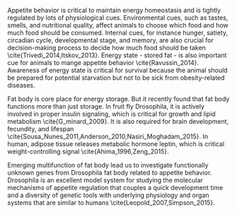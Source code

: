 
Appetite behavior is critical to maintain energy homeostasis and is tightly regulated by lots of physiological cues. Environmental cues, such as tastes, smells, and nutritional quality, affect animals to choose which food and how much food should be consumed. Internal cues, for instance hunger, satiety, circadian cycle, developmental stage, and memory, are also crucial for decision-making process to decide how much food should be taken \cite{Trivedi_2014,Itskov_2013}. Energy state - stored fat - is also important cue for animals to mange appetite behavior \cite{Ravussin_2014}. Awareness of energy state is critical for survival because the animal should be prepared for potential starvation but not to be sick from obesity-related diseases. 

Fat body is core place for energy storage. But it recently found that fat body functions more than just storage. In fruit fly Drosophila, it is actively involved in proper insulin signaling, which is critical for growth and lipid metabolism \cite{G_minard_2009}. It is also required for brain development, fecundity, and lifespan \cite{Sousa_Nunes_2011,Anderson_2010,Nasiri_Moghadam_2015}. In human, adipose tissue releases metabolic hormone leptin, which is critical weight-controlling signal \cite{Ahima_1996,Zeng_2015}.

Emerging multifunction of fat body lead us to investigate functionally unknown genes from Drosophila fat body related to appetite behavior. Drosophila is an excellent model system for studying the molecular mechanisms of appetite regulation that couples a quick development time and a diversity of genetic tools with underlying physiology and organ systems that are similar to humans \cite{Leopold_2007,Simpson_2015}. 



